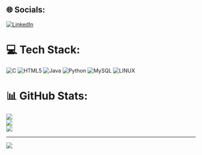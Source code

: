 
## 🌐 Socials:
[![LinkedIn](https://img.shields.io/badge/LinkedIn-%230077B5.svg?logo=linkedin&logoColor=white)](https://linkedin.com/in/https://www.linkedin.com/in/alessio-ghione-103903271/) 

# 💻 Tech Stack:
![C](https://img.shields.io/badge/c-%2300599C.svg?style=plastic&logo=c&logoColor=white) ![HTML5](https://img.shields.io/badge/html5-%23E34F26.svg?style=plastic&logo=html5&logoColor=white) ![Java](https://img.shields.io/badge/java-%23ED8B00.svg?style=plastic&logo=java&logoColor=white) ![Python](https://img.shields.io/badge/python-3670A0?style=plastic&logo=python&logoColor=ffdd54) ![MySQL](https://img.shields.io/badge/mysql-%2300f.svg?style=plastic&logo=mysql&logoColor=white) ![LINUX](https://img.shields.io/badge/Linux-FCC624?style=plastic&logo=linux&logoColor=black)
# 📊 GitHub Stats:
![](https://github-readme-stats.vercel.app/api?username=GhioneAlessio&theme=dark&hide_border=false&include_all_commits=true&count_private=true)<br/>
![](https://github-readme-streak-stats.herokuapp.com/?user=GhioneAlessio&theme=dark&hide_border=false)<br/>
![](https://github-readme-stats.vercel.app/api/top-langs/?username=GhioneAlessio&theme=dark&hide_border=false&include_all_commits=true&count_private=true&layout=compact)

---
[![](https://visitcount.itsvg.in/api?id=GhioneAlessio&icon=0&color=9)](https://visitcount.itsvg.in)

<!-- Proudly created with GPRM ( https://gprm.itsvg.in ) -->
